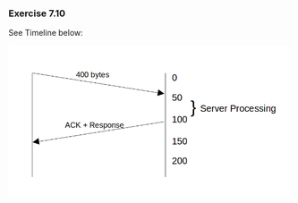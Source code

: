 ### Exercise 7.10

See Timeline below:

![diagram](https://github.com/jonathantorres/bookshelf/blob/master/unp/img/7.10.png)
